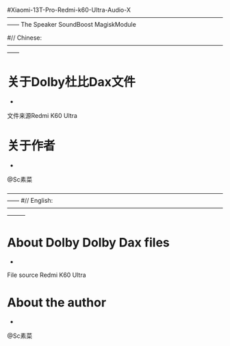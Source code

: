 #Xiaomi-13T-Pro-Redmi-k60-Ultra-Audio-X
——————————————————————————————————————
The Speaker SoundBoost MagiskModule

#// Chinese:
——————————————————————————————————————
# 关于Dolby杜比Dax文件
-
文件来源Redmi K60 Ultra

# 关于作者
-
@Sc素菜

——————————————————————————————————————
#// English:
———————————————————————————————————————
# About Dolby Dolby Dax files
-
File source Redmi K60 Ultra


# About the author
-
@Sc素菜


